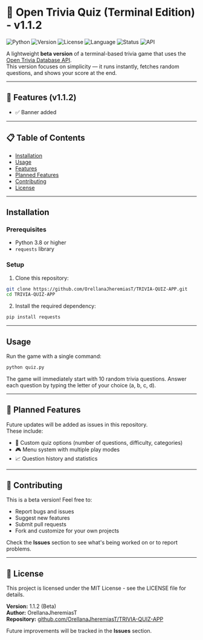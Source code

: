 # 🧠 Open Trivia Quiz (Terminal Edition) - v1.1.2

![Python](https://img.shields.io/badge/Python-3.8%2B-blue?logo=python)
![Version](https://img.shields.io/badge/Version-1.1.2-green)
![License](https://img.shields.io/badge/License-MIT-yellow)
![Language](https://img.shields.io/badge/Language-English-lightgrey)
![Status](https://img.shields.io/badge/Status-Beta-orange)
![API](https://img.shields.io/badge/API-Open%20Trivia%20DB-9cf)

A lightweight **beta version** of a terminal-based trivia game that uses the [Open Trivia Database API](https://opentdb.com/).  
This version focuses on simplicity — it runs instantly, fetches random questions, and shows your score at the end.

---

## 🚀 Features (v1.1.2)
- ✅  Banner added

---

## 📋 Table of Contents
- [Installation](#installation)
- [Usage](#usage)
- [Features](#-features-v10)
- [Planned Features](#-planned-features)
- [Contributing](#-contributing)
- [License](#-license)

---

## Installation

### Prerequisites
- Python 3.8 or higher
- `requests` library

### Setup
1. Clone this repository:
```bash
git clone https://github.com/OrellanaJheremiasT/TRIVIA-QUIZ-APP.git
cd TRIVIA-QUIZ-APP
```
2. Install the required dependency:
```bash
pip install requests
```

---

## Usage
Run the game with a single command:

```bash
python quiz.py
```
The game will immediately start with 10 random trivia questions. Answer each question by typing the letter of your choice (a, b, c, d).

---

## 🧩 Planned Features
Future updates will be added as issues in this repository.  
These include:

- 🔄 Custom quiz options (number of questions, difficulty, categories)
- 🎮 Menu system with multiple play modes
- 📈 Question history and statistics

---

## 🤝 Contributing
This is a beta version! Feel free to:

- Report bugs and issues
- Suggest new features
- Submit pull requests
- Fork and customize for your own projects

Check the **Issues** section to see what's being worked on or to report problems.

---

## 🧾 License
This project is licensed under the MIT License - see the LICENSE file for details.

**Version:** 1.1.2 (Beta)  
**Author:** OrellanaJheremiasT  
**Repository:** [github.com/OrellanaJheremiasT/TRIVIA-QUIZ-APP](https://github.com/OrellanaJheremiasT/TRIVIA-QUIZ-APP)

Future improvements will be tracked in the **Issues** section.
